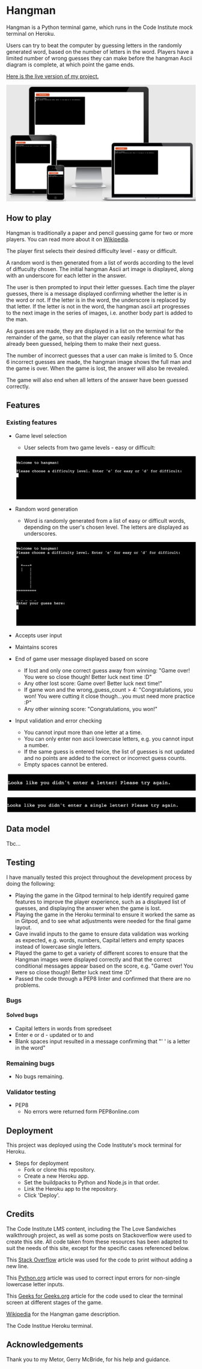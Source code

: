 # Hangman

Hangman is a Python terminal game, which runs in the Code Institute mock terminal on Heroku.

Users can try to beat the computer by guessing letters in the randomly generated word, based on the number of letters in the word. Players have a limited number of wrong guesses they can make before the hangman Ascii diagram is complete, at which point the game ends.


[Here is the live version of my project.](https://hangman-rc.herokuapp.com/)


![Image of Device responsiveness](assets/images/hangman-responsive.png)

## How to play

Hangman is traditionally a paper and pencil guessing game for two or more players. You can read more about it on [Wikipedia](https://en.wikipedia.org/wiki/Hangman_(game)).

The player first selects their desired difficulty level - easy or difficult.

A random word is then generated from a list of words according to the level of diffuculty chosen. The initial hangman Ascii art image is displayed, along with an underscore for each letter in the answer.

The user is then prompted to input their letter guesses. Each time the player guesses, there is a message displayed confirming whether the letter is in the word or not. If the letter is in the word, the underscore is replaced by that letter. If the letter is not in the word, the hangman ascii art progresses to the next image in the series of images, i.e. another body part is added to the man. 

As guesses are made, they are displayed in a list on the terminal for the remainder of the game, so that the player can easily reference what has already been guessed, helping them to make their next guess.

The number of incorrect guesses that a user can make is limited to 5. Once 6 incorrect guesses are made, the hangman image shows the full man and the game is over. When the game is lost, the answer will also be revealed.

The game will also end when all letters of the answer have been guessed correctly.

## Features

### Existing features

* Game level selection

    * User selects from two game levels - easy or difficult:

    ![Opening message and level selection](assets/images/select-level.png)

* Random word generation

    * Word is randomly generated from a list of easy or difficult words, depending on the user's chosen level. The letters are displayed as underscores.

    ![Opening message and word generated](assets/images/word-generated.png)


* Accepts user input

* Maintains scores

* End of game user message displayed based on score
    * If lost and only one correct guess away from winning: "Game over! You were so close though! Better luck next time :D"
    * Any other lost score: Game over! Better luck next time!"
    * If game won and the wrong_guess_count > 4: "Congratulations, you won! You were cutting it close though...you must need more practice :P" 
    * Any other winning score: "Congratulations, you won!"

* Input validation and error checking
    * You cannot input more than one letter at a time.
    * You can only enter non ascii lowercase letters, e.g. you cannot input a number.
    * If the same guess is entered twice, the list of guesses is not updated and no points are added to the correct or incorrect guess counts.
    * Empty spaces cannot be entered. 

![Non-letter input](assets/images/non-letter-entered.png)

![Multiple-letters input](assets/images/multiple-letters-entered.png)



## Data model

Tbc...

## Testing

I have manually tested this project throughout the development process by doing the following:

* Playing the game in the Gitpod terminal to help identify required game features to improve the player experience, such as a displayed list of guesses, and displaying the answer when the game is lost.
* Playing the game in the Heroku terminal to ensure it worked the same as in Gitpod, and to see what adjustments were needed for the final game layout.
* Gave invalid inputs to the game to ensure data validation was working as expected, e.g. words, numbers, Capital letters and empty spaces instead of lowercase single letters.
* Played the game to get a variety of different scores to ensure that the Hangman images were displayed correctly and that the correct conditional messages appear based on the score, e.g. "Game over! You were so close though! Better luck next time :D"
* Passed the code through a PEP8 linter and confirmed that there are no problems.

### Bugs

#### Solved bugs

* Capital letters in words from spredseet
* Enter e or d - updated or to and
* Blank spaces input resulted in a message confirming that "' ' is a letter in the word"

### Remaining bugs

* No bugs remaining.

### Validator testing

* PEP8 
    * No errors were returned form PEP8online.com

## Deployment

This project was deployed using the Code Institute's mock terminal for Heroku.

* Steps for deployment
    * Fork or clone this repository.
    * Create a new Heroku app.
    * Set the buildpacks to Python and Node.js in that order.
    * Link the Heroku app to the repository.
    * Click 'Deploy'.


## Credits

The Code Institute LMS content, including the The Love Sandwiches walkthrough project, as well as some posts on Stackoverflow were used to create this site. All code taken from these resources has been adapted to suit the needs of this site, except for the specific cases referenced below.

This [Stack Overflow](https://stackoverflow.com/questions/493386/how-to-print-without-a-newline-or-space) article was used for the code to print without adding a new line.

This [Python.org](https://docs.python.org/3/library/string.html) article was used to correct input errors for non-single lowercase letter inputs.

This [Geeks for Geeks.org](https://www.geeksforgeeks.org/clear-screen-python/) article for the code used to clear the terminal screen at different stages of the game.

[Wikipedia](https://en.wikipedia.org/wiki/Hangman_(game)) for the Hangman game description.

The Code Institue Heroku terminal.

## Acknowledgements

Thank you to my Metor, Gerry McBride, for his help and guidance.

